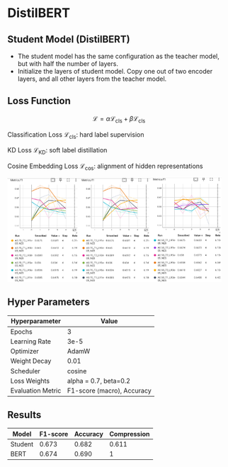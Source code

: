 # DistilBERT

## Student Model (DistilBERT)

- The student model has the same configuration as the teacher model, but with half the number of layers.
- Initialize the layers of student model. Copy one out of two encoder layers, and all other layers from the teacher model.

## Loss Function
$$\mathcal{L} = \alpha \mathcal{L}_\text{cls} + \beta {\mathcal{L}}_{\text{cls}} $$

Classification Loss $\mathcal{L}_\text{cls}$: hard label supervision

KD Loss $\mathcal{L}_\text{KD}$: soft label distillation

Cosine Embedding Loss $\mathcal{L}_{\text{cos}}$: alignment of hidden representations

<img src="results/tensorboard1.png" width="32%"><img src="results/tensorboard1.png" width="32%"><img src="results/tensorboard2.png" width="32%">

## Hyper Parameters
| Hyperparameter    | Value                      |
|-------------------|----------------------------|
| Epochs            | 3                          |
| Learning Rate     | 3e-5                       |
| Optimizer         | AdamW                      |
| Weight Decay      | 0.01                       |
| Scheduler         | cosine                     |
| Loss Weights      | alpha = 0.7, beta=0.2      |
| Evaluation Metric | F1-score (macro), Accuracy |

## Results
| Model      | F1-score | Accuracy | Compression |
|------------|----------|----------|------------------|
| Student    | 0.673    | 0.682    | 0.611            |
| BERT       | 0.674    | 0.690    | 1                |
